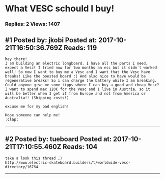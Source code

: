 # What VESC schould I buy!

### Replies: 2 Views: 1407

## \#1 Posted by: jkobi Posted at: 2017-10-21T16:50:36.769Z Reads: 119

```
hey there!
I am building an electric longboard. I have all the parts I need, expect a Vesc! I tried now for two months an esc but it didn´t worked well! So now I want to buy me a Vesc and I want that the Vesc have breaks! Like the boosted board :) And also nice to have would be regenerative breaks! So i can charge the battery while I am breaking. Could anyone give me some tipps where I can buy a good and cheap Vesc? I want to spend max 120€ for the Vesc and I live in Austria, so it will be better when I get it from Europe and not from America or Australia!! (Shipping costs!)

excuse me for my bad english!

Hope someone can help me!
:clap:
```

---
## \#2 Posted by: tueboard Posted at: 2017-10-21T17:10:55.460Z Reads: 104

```
take a look this thread ;)
http://www.electric-skateboard.builders/t/worldwide-vesc-directory/16764
```

---
